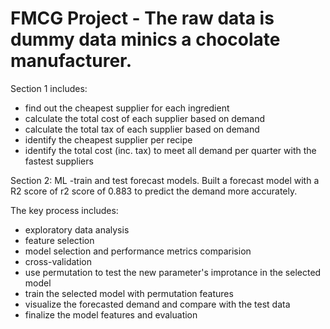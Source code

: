 # FMCG Project - The raw data is dummy data minics a chocolate manufacturer. 
Section 1 includes: 
- find out the cheapest supplier for each ingredient 
- calculate the total cost of each supplier based on demand 
- calculate the total tax of each supplier based on demand 
- identify the cheapest supplier per recipe 
- identify the total cost (inc. tax) to meet all demand per quarter with the fastest suppliers

Section 2: ML -train and test forecast models. Built a forecast model with a R2 score of r2 score of 0.883 to predict the demand more accurately. 

The key process includes: 
- exploratory data analysis
- feature selection
- model selection and performance metrics comparision
- cross-validation 
- use permutation to test the new parameter's improtance in the selected model
- train the selected model with permutation features   
- visualize the forecasted demand and compare with the test data
- finalize the model features and evaluation 
